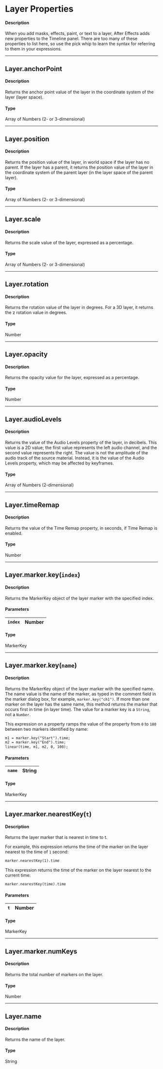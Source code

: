 # Layer Properties

#### Description

When you add masks, effects, paint, or text to a layer, After Effects adds new properties to the Timeline panel. There are too many of these properties to list here, so use the pick whip to learn the syntax for referring to them in your expressions.

---

## Layer.anchorPoint

#### Description

Returns the anchor point value of the layer in the coordinate system of the layer (layer space).

#### Type

Array of Numbers (2- or 3-dimensional)

---

## Layer.position

#### Description

Returns the position value of the layer, in world space if the layer has no parent. If the layer has a parent, it returns the position value of the layer in the coordinate system of the parent layer (in the layer space of the parent layer).

#### Type

Array of Numbers (2- or 3-dimensional)

---

## Layer.scale

#### Description

Returns the scale value of the layer, expressed as a percentage.

#### Type

Array of Numbers (2- or 3-dimensional)

---

## Layer.rotation

#### Description

Returns the rotation value of the layer in degrees. For a 3D layer, it returns the z rotation value in degrees.

#### Type

Number

---

## Layer.opacity

#### Description

Returns the opacity value for the layer, expressed as a percentage.

#### Type

Number

---

## Layer.audioLevels

#### Description

Returns the value of the Audio Levels property of the layer, in decibels. This value is a 2D value; the first value represents the left audio channel, and the second value represents the right. The value is not the amplitude of the audio track of the source material. Instead, it is the value of the Audio Levels property, which may be affected by keyframes.

#### Type

Array of Numbers (2-dimensional)

---

## Layer.timeRemap

#### Description

Returns the value of the Time Remap property, in seconds, if Time Remap is enabled.

#### Type

Number

---

## Layer.marker.key(`index`)

#### Description

Returns the MarkerKey object of the layer marker with the specified index.

#### Parameters

| `index`   | Number   |
|-----------|----------|

#### Type

MarkerKey

---

## Layer.marker.key(`name`)

#### Description

Returns the MarkerKey object of the layer marker with the specified name. The name value is the name of the marker, as typed in the comment field in the marker dialog box, for example, `marker.key("ch1")`. If more than one marker on the layer has the same name, this method returns the marker that occurs first in time (in layer time). The value for a marker key is a `String`, not a `Number`.

This expression on a property ramps the value of the property from `0` to `100` between two markers identified by name:

```default
m1 = marker.key("Start").time;
m2 = marker.key("End").time;
linear(time, m1, m2, 0, 100);
```

#### Parameters

| `name`   | String   |
|----------|----------|

#### Type

MarkerKey

---

## Layer.marker.nearestKey(`t`)

#### Description

Returns the layer marker that is nearest in time to t.

For example, this expression returns the time of the marker on the layer nearest to the time of `1` second:

```default
marker.nearestKey(1).time
```

This expression returns the time of the marker on the layer nearest to the current time:

```default
marker.nearestKey(time).time
```

#### Parameters

| `t`   | Number   |
|-------|----------|

#### Type

MarkerKey

---

## Layer.marker.numKeys

#### Description

Returns the total number of markers on the layer.

#### Type

Number

---

## Layer.name

#### Description

Returns the name of the layer.

#### Type

String
